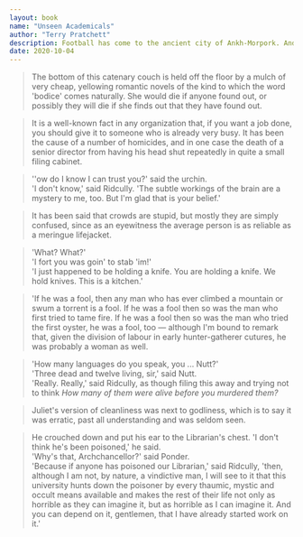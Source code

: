 ```yaml
---
layout: book
name: "Unseen Academicals"
author: "Terry Pratchett"
description: Football has come to the ancient city of Ankh-Morpork. And now, the wizards of Unseen University must win a football match, without using magic, so they're in the mood for trying anything else. This is not going to be a gentleman's game.
date: 2020-10-04
---
```


> The bottom of this catenary couch is held off the floor by a mulch of very cheap, yellowing romantic novels of the kind to which the word 'bodice' comes naturally. She would die if anyone found out, or possibly they will die if she finds out that they have found out.

> It is a well-known fact in any organization that, if you want a job done, you should give it to someone who is already very busy. It has been the cause of a number of homicides, and in one case the death of a senior director from having his head shut repeatedly in quite a small filing cabinet.

> ''ow do I know I can trust you?' said the urchin.  
> 'I don't know,' said Ridcully. 'The subtle workings of the brain are a mystery to me, too. But I'm glad that is your belief.'

> It has been said that crowds are stupid, but mostly they are simply confused, since as an eyewitness the average person is as reliable as a meringue lifejacket.

> 'What? What?'  
> 'I fort you was goin' to stab 'im!'  
> 'I just happened to be holding a knife. You are holding a knife. We hold knives. This is a kitchen.'

> 'If he was a fool, then any man who has ever climbed a mountain or swum a torrent is a fool. If he was a fool then so was the man who first tried to tame fire. If he was a fool then so was the man who tried the first oyster, he was a fool, too — although I'm bound to remark that, given the division of labour in early hunter-gatherer cutures, he was probably a woman as well.

> 'How many languages do you speak, you ... Nutt?'  
> 'Three dead and twelve living, sir,' said Nutt.  
> 'Really. Really,' said Ridcully, as though filing this away and trying not to think _How many of them were alive before you murdered them?_

> Juliet's version of cleanliness was next to godliness, which is to say it was erratic, past all understanding and was seldom seen.

> He crouched down and put his ear to the Librarian's chest. 'I don't think he's been poisoned,' he said.  
> 'Why's that, Archchancellor?' said Ponder.  
> 'Because if anyone has poisoned our Librarian,' said Ridcully, 'then, although I am not, by nature, a vindictive man, I will see to it that this university hunts down the poisoner by every thaumic, mystic and occult means available and makes the rest of their life not only as horrible as they can imagine it, but as horrible as I can imagine it. And you can depend on it, gentlemen, that I have already started work on it.'
